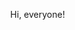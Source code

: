 <p align = "center">
Hi, everyone! <img src = "https://raw.githubusercontent.com/MartinHeinz/MartinHeinz/master/wave.gif" width = "10" heigh = "10">
</p>
